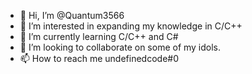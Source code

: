 - 👋 Hi, I’m @Quantum3566
- 👀 I’m interested in expanding my knowledge in C/C++
- 🌱 I’m currently learning C/C++ and C#
- 💞️ I’m looking to collaborate on some of my idols.
- 📫 How to reach me undefinedcode#0

<!---
Quantum3566/Quantum3566 is a ✨ special ✨ repository because its `README.md` (this file) appears on your GitHub profile.
You can click the Preview link to take a look at your changes.
--->
